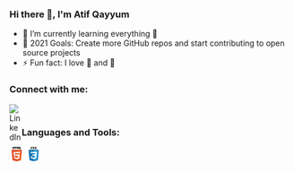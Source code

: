 ### Hi there 👋, I'm Atif Qayyum

- 🌱 I’m currently learning everything 🤣
- 🥅 2021 Goals: Create more GitHub repos and start contributing to open source projects
- ⚡ Fun fact: I love 🏀 and 🏓

### Connect with me:
[<img align="left" alt="LinkedIn" width="22px" src="https://upload.wikimedia.org/wikipedia/commons/thumb/c/ca/LinkedIn_logo_initials.png/600px-LinkedIn_logo_initials.png" />][linkedin]

<br />

### Languages and Tools:

<img alt="HTML5" width="26px" src="https://raw.githubusercontent.com/github/explore/80688e429a7d4ef2fca1e82350fe8e3517d3494d/topics/html/html.png" />
<img alt="CSS3" width="26px" src="https://raw.githubusercontent.com/github/explore/80688e429a7d4ef2fca1e82350fe8e3517d3494d/topics/css/css.png" />

<br />
<br />


[linkedin]: https://www.linkedin.com/in/aqarain
